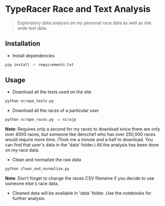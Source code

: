 # TypeRacer Race and Text Analysis

> Exploratory data analysis on my personal race data as well as site wide text data.

## Installation

* Install dependencies

```bash
pip install -r requirements.txt
```

## Usage

* Download all the texts used on the site

```bash
python scrape_texts.py
```

* Download all the races of a particular user

```bash
python scrape_races.py -u nirajp
```

**Note**: Requires only a second for my races to download since there are only over 4000 races, but someone like deroche1 who has over 250,000 races would require more time. (Took me a minute and a half to download. You can find that user's data in the 'data' folder.)
All the analysis has been done on my race data.

* Clean and normalize the raw data

```bash
python clean_and_normalize.py
```

**Note**: Don't forget to change the races CSV filename if you decide to use someone else's race data.

* Cleaned data will be available in 'data' folder. Use the notebooks for further analysis.


